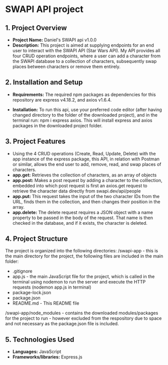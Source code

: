 # SWAPI API project

## 1. Project Overview

- **Project Name:** Daniel's SWAPI api v1.0.0
- **Description:** This project is aimed at supplying endpoints for an end user to interact with the SWAPI API (Star Wars API). My API provides all four CRUD operation endpoints, where a user can add a character from the SWAPI database to a collection of characters, subsequently swap places between characters or remove them entirely. 

## 2. Installation and Setup

- **Requirements:** The required npm packages as dependencies for this repository are express v4.18.2, and axios v1.6.4. 

- **Installation:** To run this api, use your preferred code editor (after having changed directory to the folder of the downloaded project), and in the terminal run: npm i express axios. This will install express and axios packages in the downloaded project folder. 

## 3. Project Features

- Using the 4 CRUD operations (Create, Read, Update, Delete) with the app instance of the express package, this API, in relation with Postman or similar, allows the end user to add, remove, read, and swap places of characters.
- **app.get:** Retrieves the collection of characters, as an array of objects
- **app.post:** Makes a post request by adding a character to the colllection, embedded into which post request is first an axios.get request to retrieve the character data directly from swapi.dev/api/people
- **app.put:** This request takes the input of the two character IDs from the URL, finds them in the collection, and then changes their position in the array.
- **app.delete:** The delete request requires a JSON object with a name property to be passed in the body of the request. That name is then checked in the database, and if it exists, the character is deleted. 

## 4. Project Structure

The project is organized into the following directories:
/swapi-app - this is the main directory for the project, the following files are included in the main folder:
- .gitignore
- app.js - the main JavaScript file for the project, which is called in the terminal using nodemon to run the server and execute the HTTP requests (nodemon app.js in terminal)
- package-lock.json
- package.json
- README.md - This README file

/swapi-app/node_modules - contains the downloaded modules/packages for the project to run - however excluded from the respository due to space and not necessary as the package.json file is included.

## 5. Technologies Used

- **Languages:** JavaScript
- **Frameworks/libraries:** Express.js
